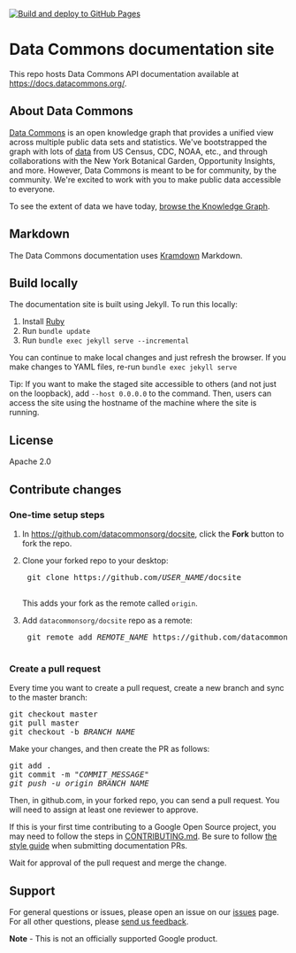 [![Build and deploy to GitHub Pages](https://github.com/datacommonsorg/docsite/actions/workflows/github-pages.yml/badge.svg)](https://github.com/datacommonsorg/docsite/actions/workflows/github-pages.yml)

# Data Commons documentation site

This repo hosts Data Commons API documentation
available at https://docs.datacommons.org/.

## About Data Commons

[Data Commons](https://datacommons.org/) is an open knowledge graph that
provides a unified view across multiple public data sets and statistics.
We've bootstrapped the graph with lots of
[data](https://datacommons.org/datasets) from US Census, CDC, NOAA, etc.,
and through collaborations with the New York Botanical Garden,
Opportunity Insights, and more. However, Data Commons is
meant to be for community, by the community. We're excited to work with you
to make public data accessible to everyone.

To see the extent of data we have today, [browse the Knowledge Graph](https://datacommons.org/browser).

## Markdown

The Data Commons documentation uses [Kramdown](https://kramdown.gettalong.org/syntax.html) Markdown.

## Build locally

The documentation site is built using Jekyll. To run this locally:

1. Install [Ruby](https://jekyllrb.com/docs/installation/)
1. Run `bundle update`
1. Run `bundle exec jekyll serve --incremental`

You can continue to make local changes and just refresh the browser. If you make changes to YAML files, re-run `bundle exec jekyll serve`

Tip: If you want to make the staged site accessible to others (and not just on the loopback), add `--host 0.0.0.0` to the command. Then, users can access the site using the hostname of the machine where the site is running.

## License

Apache 2.0

## Contribute changes

### One-time setup steps

1. In https://github.com/datacommonsorg/docsite, click the **Fork** button to fork the repo.
1. Clone your forked repo to your desktop:

    <pre>
    git clone https://github.com/<var>USER_NAME</var>/docsite
    </pre>

    This adds your fork as the remote called `origin`.

1. Add `datacommonsorg/docsite` repo as a remote:

    <pre>
    git remote add <var>REMOTE_NAME</var> https://github.com/datacommonsorg/docsite.git
    </pre>

### Create a pull request

Every time you want to create a pull request, create a new branch and sync to the master branch:

<pre>
git checkout master
git pull master
git checkout -b <var>BRANCH_NAME</var>
</pre>

Make your changes, and then create the PR as follows:

<pre>
git add .
git commit -m "<var>COMMIT_MESSAGE<var>"
git push -u origin <var>BRANCH_NAME</var>
</pre>

Then, in github.com, in your forked repo, you can send a pull request. You will need to assign at least one reviewer to approve.

If this is your first
time contributing to a Google Open Source project, you may need to follow the
steps in [CONTRIBUTING.md](CONTRIBUTING.md). Be sure to follow [the style guide](STYLE_GUIDE.md)
when submitting documentation PRs.

Wait for approval of the pull request and merge the change.

## Support

For general questions or issues, please open an issue on our
[issues](https://github.com/datacommonsorg/docsite/issues) page. For all other
questions, please [send us feedback](https://docs.google.com/forms/d/e/1FAIpQLScJTtNlIItT-uSPXI98WT6yNlavF-kf5JS0jMrCvJ9TPLmelg/viewform).

**Note** - This is not an officially supported Google product.
